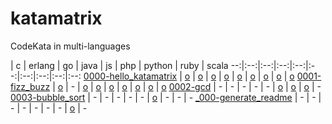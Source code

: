 # katamatrix
CodeKata in multi-languages

 | c | erlang | go | java | js | php | python | ruby | scala
--:|:--:|:--:|:--:|:--:|:--:|:--:|:--:|:--:|:--:
[0000-hello_katamatrix](https://github.com/hssh/katamatrix/tree/master/0000-hello_katamatrix) | [o](https://github.com/hssh/katamatrix/tree/master/0000-hello_katamatrix/c) | [o](https://github.com/hssh/katamatrix/tree/master/0000-hello_katamatrix/erlang) | [o](https://github.com/hssh/katamatrix/tree/master/0000-hello_katamatrix/go) | [o](https://github.com/hssh/katamatrix/tree/master/0000-hello_katamatrix/java) | [o](https://github.com/hssh/katamatrix/tree/master/0000-hello_katamatrix/js) | [o](https://github.com/hssh/katamatrix/tree/master/0000-hello_katamatrix/php) | [o](https://github.com/hssh/katamatrix/tree/master/0000-hello_katamatrix/python) | [o](https://github.com/hssh/katamatrix/tree/master/0000-hello_katamatrix/ruby) | [o](https://github.com/hssh/katamatrix/tree/master/0000-hello_katamatrix/scala)
[0001-fizz_buzz](https://github.com/hssh/katamatrix/tree/master/0001-fizz_buzz) | [o](https://github.com/hssh/katamatrix/tree/master/0001-fizz_buzz/c) | - | [o](https://github.com/hssh/katamatrix/tree/master/0001-fizz_buzz/go) | [o](https://github.com/hssh/katamatrix/tree/master/0001-fizz_buzz/java) | [o](https://github.com/hssh/katamatrix/tree/master/0001-fizz_buzz/js) | [o](https://github.com/hssh/katamatrix/tree/master/0001-fizz_buzz/php) | [o](https://github.com/hssh/katamatrix/tree/master/0001-fizz_buzz/python) | [o](https://github.com/hssh/katamatrix/tree/master/0001-fizz_buzz/ruby) | [o](https://github.com/hssh/katamatrix/tree/master/0001-fizz_buzz/scala)
[0002-gcd](https://github.com/hssh/katamatrix/tree/master/0002-gcd) | - | - | - | - | - | [o](https://github.com/hssh/katamatrix/tree/master/0002-gcd/php) | [o](https://github.com/hssh/katamatrix/tree/master/0002-gcd/python) | [o](https://github.com/hssh/katamatrix/tree/master/0002-gcd/ruby) | -
[0003-bubble_sort](https://github.com/hssh/katamatrix/tree/master/0003-bubble_sort) | - | - | - | - | - | [o](https://github.com/hssh/katamatrix/tree/master/0003-bubble_sort/php) | - | - | -
[_000-generate_readme](https://github.com/hssh/katamatrix/tree/master/_000-generate_readme) | - | - | - | - | - | - | - | [o](https://github.com/hssh/katamatrix/tree/master/_000-generate_readme/ruby) | -
